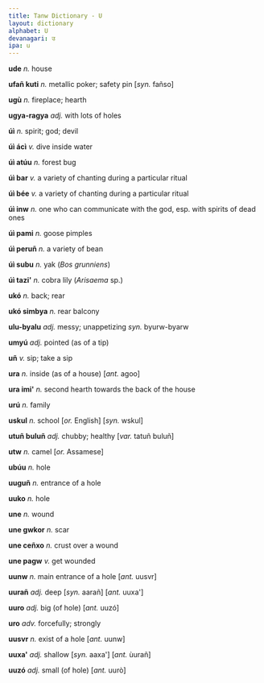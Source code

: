 ```yaml
---
title: Tanw Dictionary - U
layout: dictionary
alphabet: U
devanagari: उ
ipa: u
---
```


__ude__	_n._	house			


__ufañ kuti__	_n._	metallic poker; safety pin	[_syn._	fañso]


__ugù__	_n._	fireplace; hearth			


__ugya-ragya__	_adj._	with lots of holes			


__úì__	_n._	spirit; god; devil			


__úì  ácì__	_v._	dive inside water			


__úì atúu__	_n._	forest bug			


__úì bar__	_v._	a variety of chanting during a particular ritual			


__úì bée__	_v._	a variety of chanting during a particular ritual			


__úì inw__	_n._	one who can communicate with the god, esp. with spirits of dead ones			


__úì pami__	_n._	goose pimples			


__úì peruñ__	_n._	a variety of bean			


__úì subu__	_n._	yak (_Bos grunniens_)			


__úì tazi'__	_n._	cobra lily (_Arisaema_ sp.)			


__ukó__	_n._	back; rear			


__ukó simbya__	_n._	rear balcony			


__ulu-byalu__	_adj._	messy; unappetizing	_syn._	byurw-byarw		


__umyú__	_adj._	pointed (as of a tip)				


__uñ__	_v._	sip; take a sip				
						


__ura__	_n._	inside (as of a house)	[_ant._	agoo]


__ura imi'__	_n._	second hearth towards the back of the house				


__urú__	_n._	family				


__uskul__	_n._	school	[_or._	English]	[_syn._	wskul]


__utuñ buluñ__	_adj._	chubby; healthy	[_var._	tatuñ buluñ]


__utw__	_n._	camel	[_or._	Assamese]


__ubúu__	_n._	hole				


__uuguñ__	_n._	entrance of a hole				


__uuko__	_n._	hole				


__une__	_n._	wound				


__une gwkor__	_n._	scar				


__une ceñxo__	_n._	crust over a wound				


__une pagw__	_v._	get wounded				


__uunw__	_n._	main entrance of a hole	[_ant._	uusvr]


__uurañ__	_adj._	deep	[_syn._	aarañ]	[_ant._	uuxa']


__uuro__	_adj._	big (of hole)	[_ant._	uuzó]


__uro__	_adv._	forcefully; strongly				


__uusvr__	_n._	exist of a hole	[_ant._	uunw]


__uuxa'__	_adj._	shallow	[_syn._	aaxa']	[_ant._	ùurañ]


__uuzó__	_adj._	small (of hole)	[_ant._	uurò]


